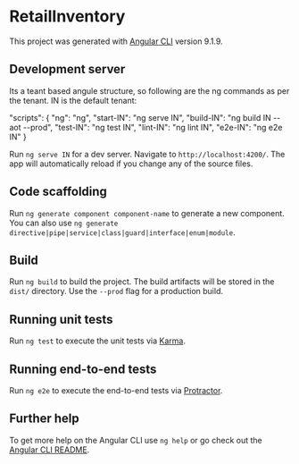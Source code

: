 # RetailInventory

This project was generated with [Angular CLI](https://github.com/angular/angular-cli) version 9.1.9.

## Development server

Its a teant based angule structure, so following are the ng commands as per the tenant. IN is the default tenant:

"scripts": {
"ng": "ng",
"start-IN": "ng serve IN",
"build-IN": "ng build IN --aot --prod",
"test-IN": "ng test IN",
"lint-IN": "ng lint IN",
"e2e-IN": "ng e2e IN"
}

Run `ng serve IN` for a dev server. Navigate to `http://localhost:4200/`. The app will automatically reload if you change any of the source files.

## Code scaffolding

Run `ng generate component component-name` to generate a new component. You can also use `ng generate directive|pipe|service|class|guard|interface|enum|module`.

## Build

Run `ng build` to build the project. The build artifacts will be stored in the `dist/` directory. Use the `--prod` flag for a production build.

## Running unit tests

Run `ng test` to execute the unit tests via [Karma](https://karma-runner.github.io).

## Running end-to-end tests

Run `ng e2e` to execute the end-to-end tests via [Protractor](http://www.protractortest.org/).

## Further help

To get more help on the Angular CLI use `ng help` or go check out the [Angular CLI README](https://github.com/angular/angular-cli/blob/master/README.md).
